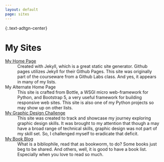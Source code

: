 ```yaml
---
layout: default
page: sites
---
```


{:.text-adtgn-center}
# My Sites

<div>
  <dl>
    <dt><a href="https://dan-carroll.github.io/" alt="my home page">My Home Page</a></dt>
      <dd>Created with Jekyll, which is a great static site generator. Github pages utilizes Jekyll for their Github Pages. This site was originally part of the courseware from a Github Labs class. And yes, it appears in many of my lists.</dd>
    <dt><a href="https://dancarroll.pythonanywhere.com/" alt="my alternate home page"></a>My Alternate Home Page</dt>
      <dd>This site is crafted from Bottle, a WSGI micro web-framework for Python, and Bootstrap 5, a very useful framework for building responsive web sites. This site is also one of my Python projects so may show up on other lists.</dd>
    <dt><a href="https://dan-carroll.github.io/graphic-design-challenge/" alt="my graphic design challenge">My Graphic Design Challenge</a></dt>
      <dd>This site was created to track and showcase my journey exploring graphic design skills. It was brought to my attention that though a may have a broad range of technical skills, graphic design was not part of my skill set. So, I challenged myself to eradicate that deficit.</dd>
    <dt><a href="https://dan-carroll.github.io/danreads/" alt="my book blog">My Book Blog</a></dt>
      <dd>What is a bibliophile, read that as bookworm, to do? Some books just beg to be shared. And others, well, it is good to have a book list. Especially when you love to read so much.</dd>
  </dl>
</div>